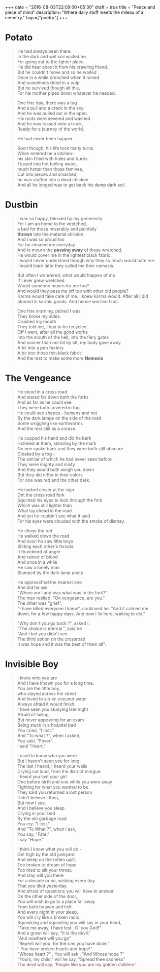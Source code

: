 +++
date = "2016-08-03T22:09:00+05:30"
draft = true
title = "Peace and piece of mind"
description="Where daily stuff meets the mileau of a cemetry."
tags=["poetry"]
+++
# Potato

>He had always been there.  
>In the dark and wet soil waited he,  
>For going out to the lighter place.  
>He did hear about it from his crawling friend.  
>But he couldn't move and so he waited  
>Once in a while drenched when it rained  
>And sometimes dried to a pulp  
>But he survived though all this,  
>For his mother piped down whatever he needed.

>One fine day, there was a tug  
>And a pull and a crack in the sky.  
>And he was pulled out in the open.  
>His roots were severed and washed  
>And he was tossed onto a truck,  
>Ready for a journey of the world.  

> He had never been happier.  

>Soon though, his life took many turns.  
>When entered he a kitchen-  
>his skin filled with holes  and burns.  
>Tossed into hot boiling water,  
>much hotter than those famines,  
>Cut into pieces and smashed,  
>he was stuffed into a dead chicken  
>And all he longed was to get back his damp dark soil.  

# Dustbin

>I was so happy, blessed by my generosity  
>For I am an home to the wretched,  
>a bed for those miserably and painfully  
>__thrown__ into the material oblivion.  
>And I was so proud too  
>For he cleaned me everyday  
>And to mourn the __passing away__ of those wretched,  
>He would cover me in the lightest black fabric.  
>I would never understand though
>why they so much would hate me.  
>I would learn later they called me their nemesis.

>But often I wondered, what would happen of me  
>If I ever grew wretched.  
>Would someone mourn for me too?  
>And would they pass me off too with other old people?  
>Karma would take care of me. I knew karma would.
>After all I did abound in karmic goods.
>And hence worried I not.

>One fine morning, picked I was.  
>They broke my sides.  
>Crushed my mouth  
>They told me, I had to be recycled.  
>Off I went, after all the good works  
>Into the mouth of the hell, into the fiery gates  
>And sooner than not bit by bit, my body gave away.  
>A bit into a pen factory  
>A bit into those thin black fabric  
>And the rest to make some more __Nemesis__


# The Vengeance

> He stood in a cross road  
> And stared far down both the forks  
> And as far as he could see  
> They were both covered in fog  
> He could see shapes - humans and not  
> By the dark lamps on the side of the road  
> Some wriggling like earthworms  
> And the rest still as a corpse.


> He cupped his hand and did he bark  
> Hollered at them, standing by the mark  
> No one spoke back and they were both still obscure  
> Cloaked by a fog -   
> The similar of which he had never seen before  
> They were mighty and misty  
> And they would both weigh you down  
> But they did differ in their colors  
> For one was red and the other dark.

> He looked closer at the sign  
> Ont the cross road fork  
> Squinted his eyes to look through the fork  
> Which was still lighter than  
> What lay ahead in the road  
> And yet he couldn't see what it said  
> For his eyes were clouded with the smoke of dismay.  

> He chose the red  
> He walked down the road  
> And soon he saw little boys  
> Slitting each other's throats  
> It thundered of anger  
> And rained of blood  
> And once in a while  
> He saw a lonely man  
> Slumped by the dark lamp posts  

> He approached the nearest one  
> And did he ask  
> "Where am I and was what was in the fork?"  
> The man replied, "On vengeance, are you."  
> The other was "grief".  
> "I have killed everyone I knew", continued he.
> "And it calmed me down, for a few happy days.
> And now I lie here, waiting to die."

> "Why don't you go back ?", asked I.  
> "The choice is eternal ", said he  
> "And I bet you didn't see   
> The third option on the crossroad  
> It was hope and it was the best of them all".  

# Invisible Boy
> I know who you are  
> And I have known you for a long time.  
> You are the little boy,  
> who stayed across the street  
> And loved to sip on coconut water  
> Always afraid it would finish.  
> I have seen you studying late night  
> Afraid of failing,  
> But never appearing for an exam  
> Being stuck in a hospital bed  
> You cried, "I lost."  
> And "To what ?", when I asked,  
> You said, "Fever".  
> I said "Heart."  


> I used to know who you were  
> But I haven't seen you for long.  
> The last I heard, I heard your wails  
> Crying out loud, from the district morgue.  
> I heard you lost your girl  
> One before birth and one while you were away  
> Fighting for what you wanted to be.  
> They said you returned a lost person  
> Didn't believe I then,  
> But now I see.  
> And I believe you sleep  
> Crying in your bed  
> By the old garbage road  
> You cry, "I lost."  
> And  "To What ?", when I ask,  
> You say, "Fate."  
> I say "Hope."  

> I think I know what you will do -  
> Get high by the old junkyard  
> And sleep on the rotten quilt.  
> Too broken to dream of hope  
> Too tired to slit your throat.  
> And stay will you there  
> For a decade or so, wishing every day  
> That you died yesterday.  
> And afraid of questions you will have to answer  
> On the other side of the door,  
> You will wish to go to a place far away  
> From both heaven and hell  
> And every night in your sleep,  
> You will cry like a broken radio.  
> Squeaking and squealing you will say in your head,  
> "Take me away, I have lost , O! you God!"  
> And a growl will say, "It is the devil."  
> "And nowhere will you go"  
> "Repent will you, for the sins you have done."  
> " You have broken hearts and hope!"  
> "Whose heart ?" , You will ask , "And Whose hope ?"  
> "Yours, my child," will he say, "Spread thee sadness"  
> The devil will say, 'People like you are my golden children.'  
